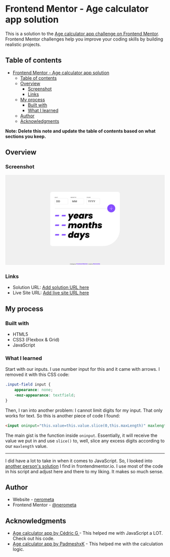 # Frontend Mentor - Age calculator app solution

This is a solution to the [Age calculator app challenge on Frontend Mentor](https://www.frontendmentor.io/challenges/age-calculator-app-dF9DFFpj-Q). Frontend Mentor challenges help you improve your coding skills by building realistic projects.

## Table of contents

-   [Frontend Mentor - Age calculator app solution](#frontend-mentor---age-calculator-app-solution)
    -   [Table of contents](#table-of-contents)
    -   [Overview](#overview)
        -   [Screenshot](#screenshot)
        -   [Links](#links)
    -   [My process](#my-process)
        -   [Built with](#built-with)
        -   [What I learned](#what-i-learned)
    -   [Author](#author)
    -   [Acknowledgments](#acknowledgments)

**Note: Delete this note and update the table of contents based on what sections you keep.**

## Overview

### Screenshot

![](./age-calculator-screenshot.png)

### Links

-   Solution URL: [Add solution URL here](https://your-solution-url.com)
-   Live Site URL: [Add live site URL here](https://your-live-site-url.com)

## My process

### Built with

-   HTML5
-   CSS3 (Flexbox & Grid)
-   JavaScript

### What I learned

Start with our inputs. I use number input for this and it came with arrows. I removed it with this CSS code:

```css
.input-field input {
	appearance: none;
	-moz-appearance: textfield;
}
```

Then, I ran into another problem: I cannot limit digits for my input. That only works for text. So this is another piece of code I found:

```html
<input oninput="this.value=this.value.slice(0,this.maxLength)" maxlength="2" />
```

The main gist is the function inside `oninput`. Essentially, it will receive the value we put in and use `slice()` to, well, slice any excess digits according to our `maxlength` value.

---

I did have a lot to take in when it comes to JavaScript. So, I looked into [another person's solution](https://github.com/Syfrost/Age-calculator-app-FM) I find in frontendmentor.io. I use most of the code in his script and adjust here and there to my liking. It makes so much sense.

## Author

-   Website - [nerometa](https://github.com/nerometa)
-   Frontend Mentor - [@nerometa](https://www.frontendmentor.io/profile/nerometa)

## Acknowledgments

-   [Age calculator app by Cédric G
    ](https://github.com/Syfrost/Age-calculator-app-FM) - This helped me with JavaScript a LOT. Check out his code.
-   [Age calculator app by PadmeshxK](https://github.com/PadmeshxK/Age-calculator) - This helped me with the calculation logic.
